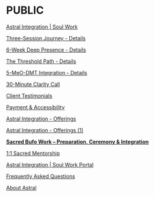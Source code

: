 # PUBLIC

[Astral Integration | Soul Work](PUBLIC%20220c4d665788807e8653efd491cdf0b1/Astral%20Integration%20Soul%20Work%20238c4d665788809faa40fb9f736f6012.md)

[Three-Session Journey - Details](PUBLIC%20220c4d665788807e8653efd491cdf0b1/Three-Session%20Journey%20-%20Details%20238c4d66578880faabdfd3b944b8f3b9.md)

[6-Week Deep Presence - Details](PUBLIC%20220c4d665788807e8653efd491cdf0b1/6-Week%20Deep%20Presence%20-%20Details%20238c4d6657888092a285e64b9377303e.md)

[The Threshold Path - Details](PUBLIC%20220c4d665788807e8653efd491cdf0b1/The%20Threshold%20Path%20-%20Details%20238c4d66578880ff8001f7086f64e98f.md)

[5-MeO-DMT Integration - Details](PUBLIC%20220c4d665788807e8653efd491cdf0b1/5-MeO-DMT%20Integration%20-%20Details%20238c4d66578880969082d10d3a011a0d.md)

[30-Minute Clarity Call](PUBLIC%20220c4d665788807e8653efd491cdf0b1/30-Minute%20Clarity%20Call%20238c4d66578880a8aa88f55cdab5ce1c.md)

[Client Testimonials](PUBLIC%20220c4d665788807e8653efd491cdf0b1/Client%20Testimonials%20238c4d66578880348e50db06c8738643.md)

[Payment & Accessibility](PUBLIC%20220c4d665788807e8653efd491cdf0b1/Payment%20&%20Accessibility%20238c4d6657888015b577dedcee23898b.md)

[Astral Integration - Offerings](PUBLIC%20220c4d665788807e8653efd491cdf0b1/Astral%20Integration%20-%20Offerings%20215c4d665788805cad5bff0dd87c1553.md)

[Astral Integration - Offerings (1)](PUBLIC%20220c4d665788807e8653efd491cdf0b1/Astral%20Integration%20-%20Offerings%20(1)%20238c4d66578880ffbf9bc71f877dc8fb.md)

[**Sacred Bufo Work – Preparation, Ceremony & Integration**](PUBLIC%20220c4d665788807e8653efd491cdf0b1/Sacred%20Bufo%20Work%20%E2%80%93%20Preparation,%20Ceremony%20&%20Integra%20215c4d66578880e7a2ccdcb21a4bf9d6.md)

[1:1 Sacred Mentorship](PUBLIC%20220c4d665788807e8653efd491cdf0b1/1%201%20Sacred%20Mentorship%20215c4d6657888091a1f5cca1390fe212.md)

[Astral Integration | Soul Work Portal](PUBLIC%20220c4d665788807e8653efd491cdf0b1/Astral%20Integration%20Soul%20Work%20Portal%20238c4d665788800fa4cdc2dbd348ff58.md)

[](PUBLIC%20220c4d665788807e8653efd491cdf0b1/Untitled%20237c4d665788802f8712c844c9c13620.md)

[Frequently Asked Questions](PUBLIC%20220c4d665788807e8653efd491cdf0b1/Frequently%20Asked%20Questions%20238c4d665788807aa9f5cb20cd009e80.md)

[About Astral](PUBLIC%20220c4d665788807e8653efd491cdf0b1/About%20Astral%20238c4d6657888009b1e5ed1bd5de50c3.md)